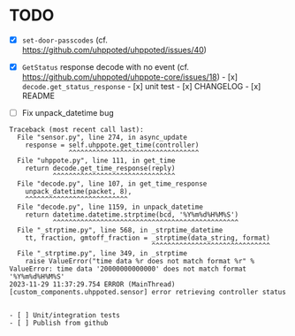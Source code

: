 # TODO

- [x] `set-door-passcodes` (cf. https://github.com/uhppoted/uhppoted/issues/40)
- [x] `GetStatus` response decode with no event (cf. https://github.com/uhppoted/uhppote-core/issues/18)
      - [x] `decode.get_status_response`
      - [x] unit test
      - [x] CHANGELOG
      - [x] README

- [ ] Fix unpack_datetime bug

```
Traceback (most recent call last):
  File "sensor.py", line 274, in async_update
    response = self.uhppote.get_time(controller)
               ^^^^^^^^^^^^^^^^^^^^^^^^^^^^^^^^^
  File "uhppote.py", line 111, in get_time
    return decode.get_time_response(reply)
           ^^^^^^^^^^^^^^^^^^^^^^^^^^^^^^^
  File "decode.py", line 107, in get_time_response
    unpack_datetime(packet, 8),
    ^^^^^^^^^^^^^^^^^^^^^^^^^^
  File "decode.py", line 1159, in unpack_datetime
    return datetime.datetime.strptime(bcd, '%Y%m%d%H%M%S')
           ^^^^^^^^^^^^^^^^^^^^^^^^^^^^^^^^^^^^^^^^^^^^^^^
  File "_strptime.py", line 568, in _strptime_datetime
    tt, fraction, gmtoff_fraction = _strptime(data_string, format)
                                    ^^^^^^^^^^^^^^^^^^^^^^^^^^^^^^
  File "_strptime.py", line 349, in _strptime
    raise ValueError("time data %r does not match format %r" %
ValueError: time data '20000000000000' does not match format '%Y%m%d%H%M%S'
2023-11-29 11:37:29.754 ERROR (MainThread) [custom_components.uhppoted.sensor] error retrieving controller status


- [ ] Unit/integration tests
- [ ] Publish from github


